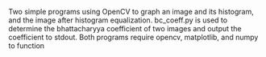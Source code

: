 Two simple programs using OpenCV to graph an image and its histogram, and the image after histogram equalization.
bc_coeff.py is used to determine the bhattacharyya coefficient of two images and output the coefficient to stdout.
Both programs require opencv, matplotlib, and numpy to function 
